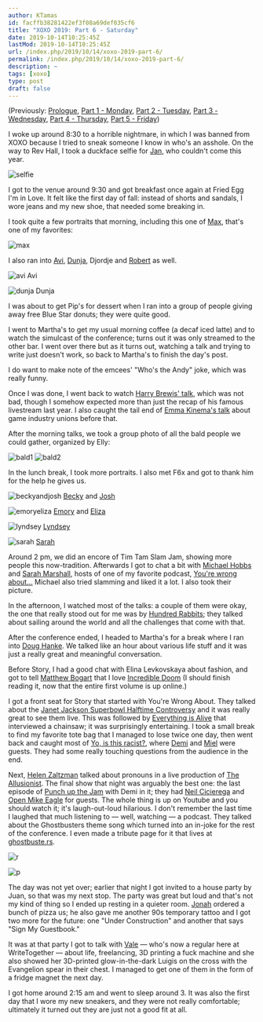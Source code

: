 ```yaml
---
author: KTamas
id: facffb38281422ef3f08a69def035cf6
title: "XOXO 2019: Part 6 - Saturday"
date: 2019-10-14T10:25:45Z
lastMod: 2019-10-14T10:25:45Z
url: /index.php/2019/10/14/xoxo-2019-part-6/
permalink: /index.php/2019/10/14/xoxo-2019-part-6/
description: ~
tags: [xoxo]
type: post
draft: false
---
```

(Previously: [Prologue](https://blog.ktamas.com/index.php/2019/09/25/xoxo-2019-prologue/), [Part 1 - Monday](https://blog.ktamas.com/index.php/2019/09/26/xoxo-2019-part-1/), [Part 2 - Tuesday](https://blog.ktamas.com/index.php/2019/09/27/xoxo-2019-part-2/), [Part 3 - Wednesday](https://blog.ktamas.com/index.php/2019/09/28/xoxo-2019-part-3/), [Part 4 - Thursday](https://blog.ktamas.com/index.php/2019/09/29/xoxo-2019-part-4/), [Part 5 - Friday](https://blog.ktamas.com/index.php/2019/09/30/xoxo-2019-part-5/))

I woke up around 8:30 to a horrible nightmare, in which I was banned from XOXO because I tried to sneak someone I know in who's an asshole. On the way to Rev Hall, I took a duckface selfie for [Jan](https://twitter.com/janklausa), who couldn't come this year. 

![selfie](https://i.imgur.com/rEiWXdf.jpg)

I got to the venue around 9:30 and got breakfast once again at Fried Egg I'm in Love. It felt like the first day of fall: instead of shorts and sandals, I wore jeans and my new shoe, that needed some breaking in.

I took quite a few portraits that morning, including this one of [Max](https://twitter.com/maxisnow), that's one of my 
favorites:

![max](https://i.imgur.com/XZza3HN.jpg)

I also ran into [Avi](https://twitter.com/AviBagla), [Dunja](https://twitter.com/DunjaLazic), Djordje and [Robert](https://twitter.com/fonorobert) as well.

![avi](https://i.imgur.com/Xd4pvri.jpg)
Avi

![dunja](https://i.imgur.com/wYjktYE.jpg)
Dunja

I was about to get Pip's for dessert when I ran into a group of people giving away free Blue Star donuts; they were quite good.

I went to Martha's to get my usual morning coffee (a decaf iced latte) and to watch the simulcast of the conference; turns out it was only streamed to the other bar. I went over there but as it turns out, watching a talk and trying to write just doesn't work, so back to Martha's to finish the day's post.

I do want to make note of the emcees' "Who's the Andy" joke, which was really funny.

Once I was done, I went back to watch [Harry Brewis' talk](https://www.youtube.com/watch?v=lS1k88LzjkQ), which was not bad, though I somehow expected more than just the recap of his famous livestream last year. I also caught the tail end of [Emma Kinema's talk](https://www.youtube.com/watch?v=dHp_DwVm2EA) about game industry unions before that.

After the morning talks, we took a group photo of all the bald people we could gather, organized by Elly:

![bald1](https://i.imgur.com/VK9bkD0.jpg) ![bald2](https://i.imgur.com/JegI5te.jpg)

In the lunch break, I took more portraits. I also met F6x and got to thank him for the help he gives us.

![beckyandjosh](https://i.imgur.com/DgeTlBr.jpg)
[Becky](https://twitter.com/bookymargoof) and [Josh](https://twitter.com/notjosh)

![emoryeliza](https://i.imgur.com/khgLIO0.jpg)
[Emory](https://twitter.com/emorydunn) and [Eliza](https://twitter.com/gravitytrope)

![lyndsey](https://i.imgur.com/mkRbJxJ.jpg)
[Lyndsey](https://twitter.com/lyyyndseyyy)

![sarah](https://i.imgur.com/2VcRKRU.jpg)
[Sarah](https://twitter.com/fledglingnerd)

Around 2 pm, we did an encore of Tim Tam Slam Jam, showing more people this now-tradition. Afterwards I got to chat a bit with [Michael Hobbs](https://twitter.com/RottenInDenmark) and [Sarah Marshall](https://twitter.com/Remember_Sarah), hosts of one of my favorite podcast, [You're wrong about...](https://twitter.com/yourewrongabout) Michael also tried slamming and liked it a lot. I also took their picture.

In the afternoon, I watched most of the talks: a couple of them were okay, the one that really stood out for me was by [Hundred Rabbits](https://www.youtube.com/watch?v=BW32yUEymvU); they talked about sailing around the world and all the challenges that come with that. 

After the conference ended, I headed to Martha's for a break where I ran into [Doug Hanke](https://twitter.com/doug_hanke). We talked like an hour about various life stuff and it was just a really great and meaningful conversation. 

Before Story, I had a good chat with Elina Levkovskaya about fashion, and got to tell [Matthew Bogart](https://twitter.com/MatthewBogart) that I love [Incredible Doom](https://www.incredibledoom.com/) (I should finish reading it, now that the entire first volume is up online.)

I got a front seat for Story that started with You're Wrong About. They talked about the [Janet Jackson Superbowl Halftime Controversy](https://en.wikipedia.org/wiki/Super_Bowl_XXXVIII_halftime_show_controversy) and it was really great to see them live. This was followed by [Everything is Alive](https://www.everythingisalive.com/) that interviewed a chainsaw; it was surprisingly entertaining. I took a small break to find my favorite tote bag that I managed to lose twice one day, then went back and caught most of  [Yo, is this racist?](https://www.earwolf.com/show/yo-is-this-racist/), where [Demi](https://twitter.com/electrolemon) and [Miel](https://twitter.com/miel) were guests. They had some really touching questions from the audience in the end.

Next, [Helen Zaltzman](https://twitter.com/HelenZaltzman) talked about pronouns in a live production of [The Allusionist](https://twitter.com/AllusionistShow). The final show that night was arguably the best one: the last episode of [Punch up the Jam](https://twitter.com/punchupthejam) with Demi in it; they had [Neil Cicierega](https://twitter.com/neilcic) and [Open Mike Eagle](https://twitter.com/Mike_Eagle) for guests. The whole thing is up on Youtube and you should watch it; it's laugh-out-loud hilarious. I don't remember the last time I laughed that much listening to — well, watching — a podcast. They talked about the Ghostbusters theme song which turned into an in-joke for the rest of the conference. I even made a tribute page for it that lives at [ghostbuste.rs](https://ghostbuste.rs/).

![r](https://i.imgur.com/wFjBQhw.jpg)

![p](https://i.imgur.com/gI1db6y.jpg)

The day was not yet over; earlier that night I got invited to a house party by Juan, so that was my next stop. The party was great but loud and that's not my kind of thing so I ended up resting in a quieter room. [Jonah](https://twitter.com/jonahedwards) ordered a bunch of pizza us; he also gave me another 90s temporary tattoo and I got two more for the future: one "Under Construction" and another that says "Sign My Guestbook."

It was at that party I got to talk with [Vale](https://twitter.com/EssentialRandom) — who's now a regular here at WriteTogether — about life, freelancing, 3D printing a fuck machine and she also showed her 3D-printed glow-in-the-dark Luigis on the cross with the Evangelion spear in their chest. I managed to get one of them in the form of a fridge magnet the next day. 

I got home around 2:15 am and went to sleep around 3. It was also the first day that I wore my new sneakers, and they were not really comfortable; ultimately it turned out they are just not a good fit at all.